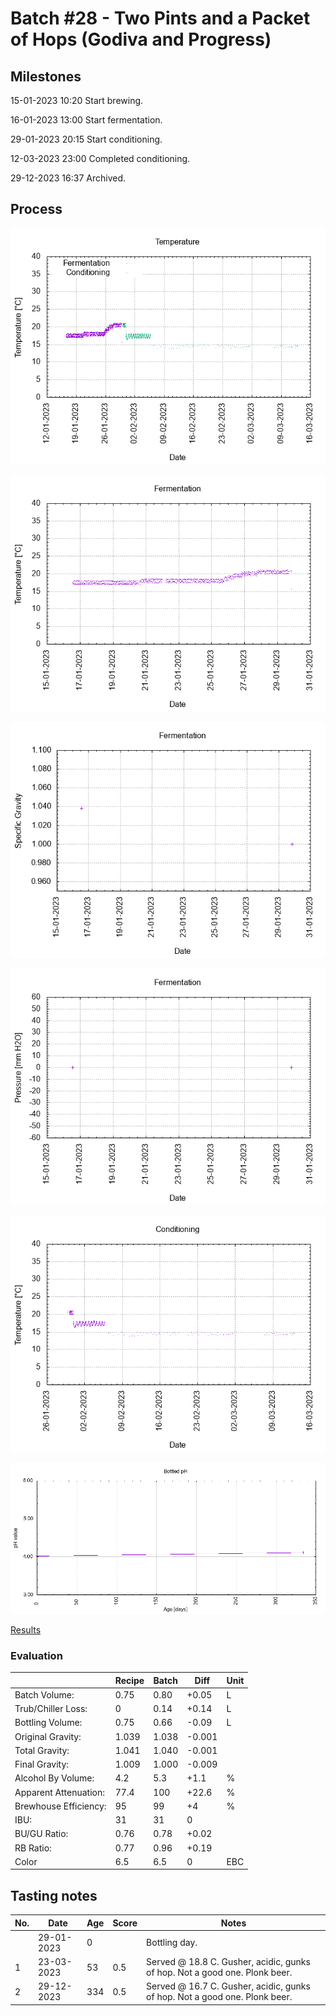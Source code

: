 # Batch #28 - Two Pints and a Packet of Hops (Godiva and Progress)

## Milestones

15-01-2023 10:20 Start brewing.

16-01-2023 13:00 Start fermentation.

29-01-2023 20:15 Start conditioning.

12-03-2023 23:00 Completed conditioning.

29-12-2023 16:37 Archived.

## Process

![temperature](temperature.png)

![fermentation](fermentation.png)

![specific gravity](gravity.png)

![pressure](pressure.png)

![conditioning](conditioning.png)

![bottled pH](bottled_ph.png)

[Results](./Batch_28_Two_Pints_and_a_Packet_of_Hops_Godiva_and_Progress_results.pdf)

### Evaluation

|                         | Recipe | Batch | Diff   | Unit |
|-------------------------|--------|-------|--------|------|
| Batch Volume:           | 0.75   | 0.80  | +0.05  | L    |
| Trub/Chiller Loss:      | 0      | 0.14  | +0.14  | L    |
| Bottling Volume:        | 0.75   | 0.66  | -0.09  | L    |
| Original Gravity:       | 1.039  | 1.038 | -0.001 |      |
| Total Gravity:          | 1.041  | 1.040 | -0.001 |      |
| Final Gravity:          | 1.009  | 1.000 | -0.009 |      |
| Alcohol By Volume:      | 4.2    | 5.3   | +1.1   | %    |
| Apparent Attenuation:   | 77.4   | 100   | +22.6  | %    |
| Brewhouse Efficiency:   | 95     | 99    | +4     | %    |
| IBU:                    | 31     | 31    | 0      |      |
| BU/GU Ratio:            | 0.76   | 0.78  | +0.02  |      |
| RB Ratio:               | 0.77   | 0.96  | +0.19  |      |
| Color                   | 6.5    | 6.5   | 0      | EBC  |

## Tasting notes

| No. | Date       | Age | Score | Notes |
|-----|------------|-----|-------|-------|
|     | 29-01-2023 |   0 |       | Bottling day. |
|   1 | 23-03-2023 |  53 |  0.5  | Served @ 18.8 C. Gusher, acidic, gunks of hop. Not a good one. Plonk beer. |
|   2 | 29-12-2023 | 334 |  0.5  | Served @ 16.7 C. Gusher, acidic, gunks of hop. Not a good one. Plonk beer. |
